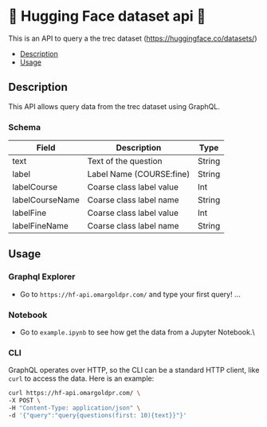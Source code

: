 # 🤗 Hugging Face dataset api 🤗

This is an API to query a the trec dataset (https://huggingface.co/datasets/)

* [Description](#description)
* [Usage](#usage)


## Description
This API allows query data from the trec dataset using GraphQL.

### Schema

|       Field     |        Description       |  Type  |
| --------------- | ------------------------ | ------ |
| text            | Text of the question     | String |
| label           | Label Name (COURSE:fine) | String |
| labelCourse     | Coarse class label value | Int    |
| labelCourseName | Coarse class label name  | String |
| labelFine       | Coarse class label value | Int    |
| labelFineName   | Coarse class label name  | String |


## Usage
### Graphql Explorer
- Go to `https://hf-api.omargoldpr.com/` and type your first query!
...
### Notebook
- Go to `example.ipynb` to see how get the data from a Jupyter Notebook.\
### CLI
GraphQL operates over HTTP, so the CLI can be a standard HTTP client, like ```curl``` to access the data.
Here is an example:
```bash
curl https://hf-api.omargoldpr.com/ \
-X POST \
-H "Content-Type: application/json" \
-d '{"query":"query{questions(first: 10){text}}"}'
```